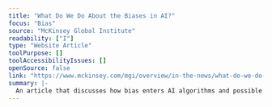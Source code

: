 ```yaml
---
title: "What Do We Do About the Biases in AI?"
focus: "Bias"
source: "McKinsey Global Institute"
readability: ["I"]
type: "Website Article"
toolPurpose: []
toolAccessibilityIssues: []
openSource: false
link: "https://www.mckinsey.com/mgi/overview/in-the-news/what-do-we-do-about-the-biases-in-ai"
summary: |-
  An article that discusses how bias enters AI algorithms and possible methods for removing or avoiding bias.
---
```


